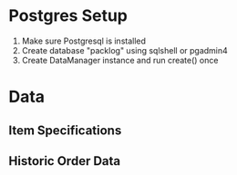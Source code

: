 # Postgres Setup

1. Make sure Postgresql is installed
2. Create database "packlog" using sqlshell or pgadmin4
3. Create DataManager instance and run create() once


# Data

## Item Specifications

## Historic Order Data